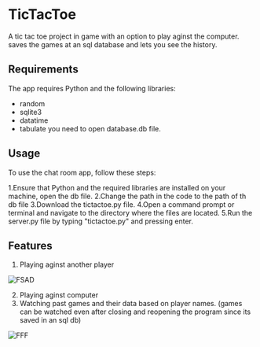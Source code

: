 # TicTacToe
A tic tac toe project in game with an option to play aginst the computer. saves the games at an sql database and lets you see the history.
## Requirements
The app requires Python and the following libraries:
* random
* sqlite3
* datatime
* tabulate
you need to open database.db file.
## Usage
To use the chat room app, follow these steps:

1.Ensure that Python and the required libraries are installed on your machine, open the db file.
2.Change the path in the code to the path of th db file
3.Download the tictactoe.py file.
4.Open a command prompt or terminal and navigate to the directory where the files are located.
5.Run the server.py file by typing "tictactoe.py" and pressing enter.
## Features
1. Playing aginst another player

   
![FSAD](https://github.com/Ultiboty/tictactoe/assets/99267952/2745892b-7c5f-48ea-a92b-17ada6ba1ea0)




2. Playing aginst computer
3. Watching past games and their data based on player names. (games can be watched even after closing and reopening the program since its saved in an sql db)
   
![FFF](https://github.com/Ultiboty/tictactoe/assets/99267952/8e08139c-b3c2-4d84-a7f1-243b315e0777)


